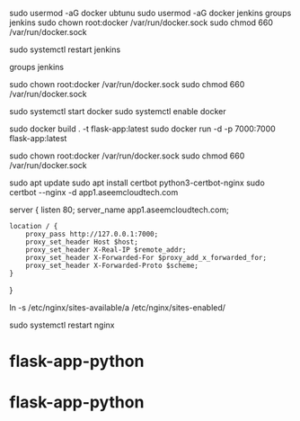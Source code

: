 sudo usermod -aG docker ubtunu
sudo usermod -aG docker jenkins
groups jenkins
sudo chown root:docker /var/run/docker.sock
sudo chmod 660 /var/run/docker.sock

sudo systemctl restart jenkins

groups jenkins

sudo chown root:docker /var/run/docker.sock
sudo chmod 660 /var/run/docker.sock

sudo systemctl start docker
sudo systemctl enable docker


sudo docker build . -t flask-app:latest
sudo docker run -d -p 7000:7000 flask-app:latest


sudo chown root:docker /var/run/docker.sock
sudo chmod 660 /var/run/docker.sock

sudo apt update
sudo apt install certbot python3-certbot-nginx
sudo certbot --nginx -d app1.aseemcloudtech.com




server {
    listen 80;
    server_name app1.aseemcloudtech.com;

    location / {
        proxy_pass http://127.0.0.1:7000;
        proxy_set_header Host $host;
        proxy_set_header X-Real-IP $remote_addr;
        proxy_set_header X-Forwarded-For $proxy_add_x_forwarded_for;
        proxy_set_header X-Forwarded-Proto $scheme;
    }
}


ln -s /etc/nginx/sites-available/a /etc/nginx/sites-enabled/


sudo systemctl restart nginx
# flask-app-python
# flask-app-python

